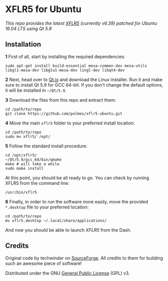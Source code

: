 # XFLR5 for Ubuntu

*This repo provides the latest [XFLR5](http://www.xflr5.com/xflr5.htm) (currently v6.39) patched for Ubuntu 16.04 LTS using Qt 5.9*

## Installation

**1** First of all, start by installing the required dependencies:
```
sudo apt-get install build-essential mesa-common-dev mesa-utils libgl1-mesa-dev libglu1-mesa-dev lingl-dev libqt4-dev
```

**2** Next, head over to [Qt.io](https://www.qt.io/download-open-source/) and download the Linux installer. Run it and make sure to install Qt 5.9 for GCC 64-bit.
If you don't change the default options, it will be installed in `~/Qt/5.9`.

**3** Download the files from this repo and extract them:
```
cd /path/to/repo
git clone https://github.com/polmes/xflr5-ubuntu.git
```

**4** Move the main `xflr5` folder to your preferred install location:
```
cd /path/to/repo
sudo mv xflr5/ /opt/
```

**5** Follow the standard install procedure:
```
cd /opt/xflr5/
~/Qt/5.9/gcc_64/bin/qmake
make # will take a while
sudo make install
```

At this point, you should be all ready to go. You can check by running XFLR5 from the command line:
```
/usr/bin/xflr5
```

**6** Finally, in order to run the software more easily, move the provided `*.desktop` file to your preferred location:
```
cd /path/to/repo
mv xflr5.desktop ~/.local/share/applications/
```
And now you should be able to launch *XFLR5* from the Dash.

## Credits

Original code by techwinder on [SourceForge](https://sourceforge.net/projects/xflr5/). All credits to them for building such an awesome piece of software!

Distributed under the GNU [General Public License](https://www.gnu.org/licenses/gpl.html) (GPL) v3.
